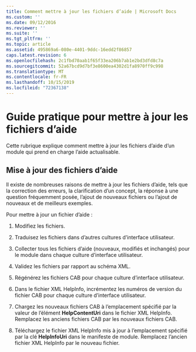 ```yaml
---
title: Comment mettre à jour les fichiers d’aide | Microsoft Docs
ms.custom: ''
ms.date: 09/12/2016
ms.reviewer: ''
ms.suite: ''
ms.tgt_pltfrm: ''
ms.topic: article
ms.assetid: 495869a6-080e-4401-9ddc-16edd2f86857
caps.latest.revision: 6
ms.openlocfilehash: 2c1fbd70aab1f65f33ea206b7ab1e2bd3dfd8c7a
ms.sourcegitcommit: 52a67bcd9d7bf3e8600ea4302d1fa8970ff9c998
ms.translationtype: MT
ms.contentlocale: fr-FR
ms.lasthandoff: 10/15/2019
ms.locfileid: "72367138"
---
```

# <a name="how-to-update-help-files"></a>Guide pratique pour mettre à jour les fichiers d’aide

Cette rubrique explique comment mettre à jour les fichiers d’aide d’un module qui prend en charge l’aide actualisable.

## <a name="updating-help-files"></a>Mise à jour des fichiers d’aide

Il existe de nombreuses raisons de mettre à jour les fichiers d’aide, tels que la correction des erreurs, la clarification d’un concept, la réponse à une question fréquemment posée, l’ajout de nouveaux fichiers ou l’ajout de nouveaux et de meilleurs exemples.

Pour mettre à jour un fichier d’aide :

1. Modifiez les fichiers.

2. Traduisez les fichiers dans d’autres cultures d’interface utilisateur.

3. Collecter tous les fichiers d’aide (nouveaux, modifiés et inchangés) pour le module dans chaque culture d’interface utilisateur.

4. Validez les fichiers par rapport au schéma XML.

5. Régénérez les fichiers CAB pour chaque culture d’interface utilisateur.

6. Dans le fichier XML HelpInfo, incrémentez les numéros de version du fichier CAB pour chaque culture d’interface utilisateur.

7. Chargez les nouveaux fichiers CAB à l’emplacement spécifié par la valeur de l’élément **HelpContentUri** dans le fichier XML HelpInfo. Remplacez les anciens fichiers CAB par les nouveaux fichiers CAB.

8. Téléchargez le fichier XML HelpInfo mis à jour à l’emplacement spécifié par la clé **HelpInfoUri** dans le manifeste de module. Remplacez l’ancien fichier XML HelpInfo par le nouveau fichier.